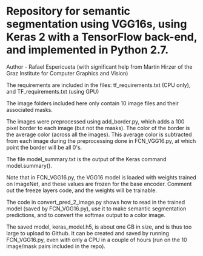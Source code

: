 # Repository for semantic segmentation using VGG16s, using Keras 2 with a TensorFlow back-end, and implemented in Python 2.7.

Author - Rafael Espericueta (with significant help from Martin Hirzer of the Graz Institute for Computer Graphics and Vision)

The requirements are included in the files:  tf_requirements.txt  (CPU only), and TF_requirements.txt (using GPU)

The image folders included here only contain 10 image files and their associated masks. 

The images were preprocessed using add_border.py, which adds a 100 pixel border to each image (but not the masks). The color 
of the border is the average color (across all the images). This average color is subtracted from each image during the preprocessing done in FCN_VGG16.py, at which point the border will be all 0's.

The file model_summary.txt is the output of the Keras command  model.summary().

Note that in FCN_VGG16.py, the VGG16 model is loaded with weights trained on ImageNet, and these values are frozen for the base encoder. Comment out the freeze layers code, and the weights will be trainable.

The code in convert_pred_2_image.py shows how to read in the trained model (saved by FCN_VGG16.py), use it to make semantic segmentation predictions, and to convert the softmax output to a color image.

The saved model, keras_model.h5, is about one GB in size, and is thus too large to upload to Github.  It can be created and saved by running FCN_VGG16.py, even with only a CPU in a couple of hours (run on the 10 image/mask pairs included in the repo).


